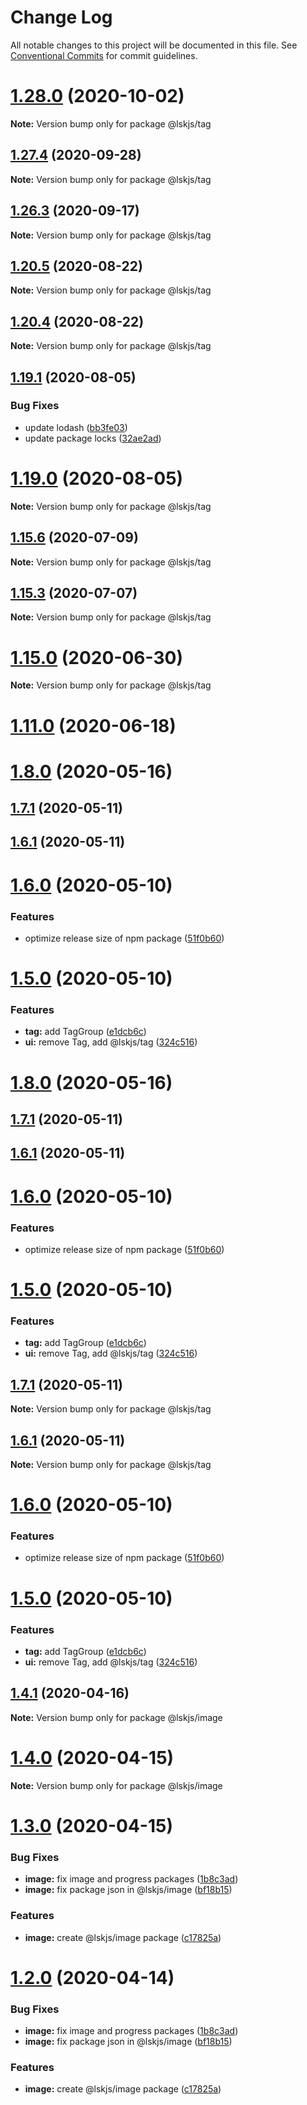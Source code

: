 # Change Log

All notable changes to this project will be documented in this file.
See [Conventional Commits](https://conventionalcommits.org) for commit guidelines.

# [1.28.0](https://github.com/lskjs/ux/tree/master/packages/tag/compare/v1.27.4...v1.28.0) (2020-10-02)

**Note:** Version bump only for package @lskjs/tag





## [1.27.4](https://github.com/lskjs/ux/tree/master/packages/tag/compare/v1.27.3...v1.27.4) (2020-09-28)

**Note:** Version bump only for package @lskjs/tag





## [1.26.3](https://github.com/lskjs/ux/tree/master/packages/tag/compare/v1.26.2...v1.26.3) (2020-09-17)

**Note:** Version bump only for package @lskjs/tag





## [1.20.5](https://github.com/lskjs/ux/tree/master/packages/tag/compare/v1.20.4...v1.20.5) (2020-08-22)

**Note:** Version bump only for package @lskjs/tag





## [1.20.4](https://github.com/lskjs/ux/tree/master/packages/tag/compare/v1.20.3...v1.20.4) (2020-08-22)

**Note:** Version bump only for package @lskjs/tag





## [1.19.1](https://github.com/lskjs/ux/tree/master/packages/tag/compare/v1.19.0...v1.19.1) (2020-08-05)


### Bug Fixes

* update lodash ([bb3fe03](https://github.com/lskjs/ux/tree/master/packages/tag/commit/bb3fe03a1cacfe5599b406aeb6141a5d127a9d74))
* update package locks ([32ae2ad](https://github.com/lskjs/ux/tree/master/packages/tag/commit/32ae2ad9cfd0d1024ecc610f046acc8b01997ff2))





# [1.19.0](https://github.com/lskjs/ux/tree/master/packages/tag/compare/v1.18.4...v1.19.0) (2020-08-05)

**Note:** Version bump only for package @lskjs/tag





## [1.15.6](https://github.com/lskjs/ux/tree/master/packages/tag/compare/v1.15.5...v1.15.6) (2020-07-09)

**Note:** Version bump only for package @lskjs/tag





## [1.15.3](https://github.com/lskjs/ux/tree/master/packages/tag/compare/v1.15.2...v1.15.3) (2020-07-07)

**Note:** Version bump only for package @lskjs/tag





# [1.15.0](https://github.com/lskjs/ux/tree/master/packages/tag/compare/v1.14.0...v1.15.0) (2020-06-30)

**Note:** Version bump only for package @lskjs/tag





# [1.11.0](https://github.com/lskjs/ux/tree/master/packages/tag/compare/v1.1.100...v1.11.0) (2020-06-18)



# [1.8.0](https://github.com/lskjs/ux/tree/master/packages/tag/compare/v1.1.97...v1.8.0) (2020-05-16)



## [1.7.1](https://github.com/lskjs/ux/tree/master/packages/tag/compare/v1.6.1...v1.7.1) (2020-05-11)



## [1.6.1](https://github.com/lskjs/ux/tree/master/packages/tag/compare/v1.6.0...v1.6.1) (2020-05-11)



# [1.6.0](https://github.com/lskjs/ux/tree/master/packages/tag/compare/v1.5.0...v1.6.0) (2020-05-10)


### Features

* optimize release size of npm package ([51f0b60](https://github.com/lskjs/ux/tree/master/packages/tag/commit/51f0b60a4a471b0b1da9232105a4cf23b720ec8c))



# [1.5.0](https://github.com/lskjs/ux/tree/master/packages/tag/compare/v1.1.94...v1.5.0) (2020-05-10)


### Features

* **tag:** add TagGroup ([e1dcb6c](https://github.com/lskjs/ux/tree/master/packages/tag/commit/e1dcb6c7ffb61c6947aace2f89a3c32e5d6a4189))
* **ui:** remove Tag, add @lskjs/tag ([324c516](https://github.com/lskjs/ux/tree/master/packages/tag/commit/324c5167e21b22a4601c5bc1ebdea7fd4a7393b0))





# [1.8.0](https://github.com/lskjs/ux/tree/master/packages/tag/compare/v1.1.97...v1.8.0) (2020-05-16)



## [1.7.1](https://github.com/lskjs/ux/tree/master/packages/tag/compare/v1.6.1...v1.7.1) (2020-05-11)



## [1.6.1](https://github.com/lskjs/ux/tree/master/packages/tag/compare/v1.6.0...v1.6.1) (2020-05-11)



# [1.6.0](https://github.com/lskjs/ux/tree/master/packages/tag/compare/v1.5.0...v1.6.0) (2020-05-10)


### Features

* optimize release size of npm package ([51f0b60](https://github.com/lskjs/ux/tree/master/packages/tag/commit/51f0b60a4a471b0b1da9232105a4cf23b720ec8c))



# [1.5.0](https://github.com/lskjs/ux/tree/master/packages/tag/compare/v1.1.94...v1.5.0) (2020-05-10)


### Features

* **tag:** add TagGroup ([e1dcb6c](https://github.com/lskjs/ux/tree/master/packages/tag/commit/e1dcb6c7ffb61c6947aace2f89a3c32e5d6a4189))
* **ui:** remove Tag, add @lskjs/tag ([324c516](https://github.com/lskjs/ux/tree/master/packages/tag/commit/324c5167e21b22a4601c5bc1ebdea7fd4a7393b0))





## [1.7.1](https://github.com/lskjs/ux/tree/master/packages/tag/compare/v1.6.1...v1.7.1) (2020-05-11)

**Note:** Version bump only for package @lskjs/tag





## [1.6.1](https://github.com/lskjs/ux/tree/master/packages/tag/compare/v1.6.0...v1.6.1) (2020-05-11)

**Note:** Version bump only for package @lskjs/tag





# [1.6.0](https://github.com/lskjs/ux/tree/master/packages/tag/compare/v1.5.0...v1.6.0) (2020-05-10)


### Features

* optimize release size of npm package ([51f0b60](https://github.com/lskjs/ux/tree/master/packages/tag/commit/51f0b60a4a471b0b1da9232105a4cf23b720ec8c))





# [1.5.0](https://github.com/lskjs/ux/tree/master/packages/tag/compare/v1.1.94...v1.5.0) (2020-05-10)


### Features

* **tag:** add TagGroup ([e1dcb6c](https://github.com/lskjs/ux/tree/master/packages/tag/commit/e1dcb6c7ffb61c6947aace2f89a3c32e5d6a4189))
* **ui:** remove Tag, add @lskjs/tag ([324c516](https://github.com/lskjs/ux/tree/master/packages/tag/commit/324c5167e21b22a4601c5bc1ebdea7fd4a7393b0))





## [1.4.1](https://github.com/lskjs/ux/tree/master/packages/image/compare/v1.4.0...v1.4.1) (2020-04-16)

**Note:** Version bump only for package @lskjs/image





# [1.4.0](https://github.com/lskjs/ux/tree/master/packages/image/compare/v1.3.0...v1.4.0) (2020-04-15)

**Note:** Version bump only for package @lskjs/image





# [1.3.0](https://github.com/lskjs/ux/tree/master/packages/image/compare/v1.1.76...v1.3.0) (2020-04-15)


### Bug Fixes

* **image:** fix image and progress packages ([1b8c3ad](https://github.com/lskjs/ux/tree/master/packages/image/commit/1b8c3ad76bac946cb5ef44e547cf37dca56955a3))
* **image:** fix package json in @lskjs/image ([bf18b15](https://github.com/lskjs/ux/tree/master/packages/image/commit/bf18b155d1a5e0e678897c70ff16a2c0d31027a0))


### Features

* **image:** create @lskjs/image package ([c17825a](https://github.com/lskjs/ux/tree/master/packages/image/commit/c17825abd4c91a3e243ffb4703993fe0f498893d))





# [1.2.0](https://github.com/lskjs/ux/tree/master/packages/image/compare/v1.1.76...v1.2.0) (2020-04-14)


### Bug Fixes

* **image:** fix image and progress packages ([1b8c3ad](https://github.com/lskjs/ux/tree/master/packages/image/commit/1b8c3ad76bac946cb5ef44e547cf37dca56955a3))
* **image:** fix package json in @lskjs/image ([bf18b15](https://github.com/lskjs/ux/tree/master/packages/image/commit/bf18b155d1a5e0e678897c70ff16a2c0d31027a0))


### Features

* **image:** create @lskjs/image package ([c17825a](https://github.com/lskjs/ux/tree/master/packages/image/commit/c17825abd4c91a3e243ffb4703993fe0f498893d))
